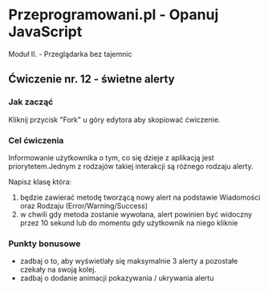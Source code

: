 # Przeprogramowani.pl - Opanuj JavaScript

Moduł II. - Przeglądarka bez tajemnic

## Ćwiczenie nr. 12 - świetne alerty

### Jak zacząć

Kliknij przycisk "Fork" u góry edytora aby skopiować ćwiczenie.

### Cel ćwiczenia

Informowanie użytkownika o tym, co się dzieje z aplikacją jest priorytetem.Jednym z rodzajów takiej interakcji są różnego rodzaju alerty.

Napisz klasę która:

1. będzie zawierać metodę tworzącą nowy alert na podstawie Wiadomości oraz Rodzaju (Error/Warning/Success)
2. w chwili gdy metoda zostanie wywołana, alert powinien być widoczny przez 10 sekund lub do momentu gdy użytkownik na niego kliknie

### Punkty bonusowe

- zadbaj o to, aby wyświetlały się maksymalnie 3 alerty a pozostałe czekały na swoją kolej.
- zadbaj o dodanie animacji pokazywania / ukrywania alertu
